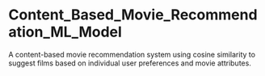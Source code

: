 # Content_Based_Movie_Recommendation_ML_Model
A content-based movie recommendation system using cosine similarity to suggest films based on individual user preferences and movie attributes.
